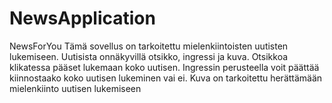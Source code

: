 # NewsApplication
NewsForYou
Tämä sovellus on tarkoitettu mielenkiintoisten uutisten lukemiseen. Uutisista onnäkyvillä otsikko, ingressi ja kuva.
Otsikkoa klikatessa pääset lukemaan koko uutisen. Ingressin perusteella voit päättää kiinnostaako koko uutisen lukeminen vai ei. 
Kuva on tarkoitettu herättämään mielenkiinto uutisen lukemiseen
